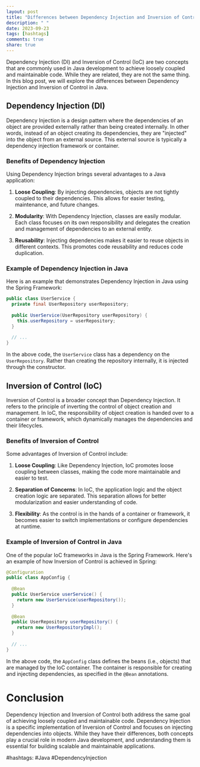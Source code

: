 ```yaml
---
layout: post
title: "Differences between Dependency Injection and Inversion of Control in Java."
description: " "
date: 2023-09-23
tags: [hashtags]
comments: true
share: true
---
```


Dependency Injection (DI) and Inversion of Control (IoC) are two concepts that are commonly used in Java development to achieve loosely coupled and maintainable code. While they are related, they are not the same thing. In this blog post, we will explore the differences between Dependency Injection and Inversion of Control in Java.

## Dependency Injection (DI)

Dependency Injection is a design pattern where the dependencies of an object are provided externally rather than being created internally. In other words, instead of an object creating its dependencies, they are "injected" into the object from an external source. This external source is typically a dependency injection framework or container.

### Benefits of Dependency Injection

Using Dependency Injection brings several advantages to a Java application:

1. **Loose Coupling**: By injecting dependencies, objects are not tightly coupled to their dependencies. This allows for easier testing, maintenance, and future changes.

2. **Modularity**: With Dependency Injection, classes are easily modular. Each class focuses on its own responsibility and delegates the creation and management of dependencies to an external entity.

3. **Reusability**: Injecting dependencies makes it easier to reuse objects in different contexts. This promotes code reusability and reduces code duplication.

### Example of Dependency Injection in Java

Here is an example that demonstrates Dependency Injection in Java using the Spring Framework:

```java
public class UserService {
  private final UserRepository userRepository;
  
  public UserService(UserRepository userRepository) {
    this.userRepository = userRepository;
  }
  
  // ...
}
```

In the above code, the `UserService` class has a dependency on the `UserRepository`. Rather than creating the repository internally, it is injected through the constructor.

## Inversion of Control (IoC)

Inversion of Control is a broader concept than Dependency Injection. It refers to the principle of inverting the control of object creation and management. In IoC, the responsibility of object creation is handed over to a container or framework, which dynamically manages the dependencies and their lifecycles.

### Benefits of Inversion of Control

Some advantages of Inversion of Control include:

1. **Loose Coupling**: Like Dependency Injection, IoC promotes loose coupling between classes, making the code more maintainable and easier to test.

2. **Separation of Concerns**: In IoC, the application logic and the object creation logic are separated. This separation allows for better modularization and easier understanding of code.

3. **Flexibility**: As the control is in the hands of a container or framework, it becomes easier to switch implementations or configure dependencies at runtime.

### Example of Inversion of Control in Java

One of the popular IoC frameworks in Java is the Spring Framework. Here's an example of how Inversion of Control is achieved in Spring:

```java
@Configuration
public class AppConfig {
  
  @Bean
  public UserService userService() {
    return new UserService(userRepository());
  }
  
  @Bean
  public UserRepository userRepository() {
    return new UserRepositoryImpl();
  }
  
  // ...
}
```

In the above code, the `AppConfig` class defines the beans (i.e., objects) that are managed by the IoC container. The container is responsible for creating and injecting dependencies, as specified in the `@Bean` annotations.

# Conclusion

Dependency Injection and Inversion of Control both address the same goal of achieving loosely coupled and maintainable code. Dependency Injection is a specific implementation of Inversion of Control and focuses on injecting dependencies into objects. While they have their differences, both concepts play a crucial role in modern Java development, and understanding them is essential for building scalable and maintainable applications.

#hashtags: #Java #DependencyInjection